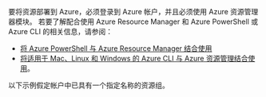 
要将资源部署到 Azure，必须登录到 Azure 帐户，并且必须使用 Azure 资源管理器模块。 若要了解配合使用 Azure Resource Manager 和 Azure PowerShell 或 Azure CLI 的相关信息，请参阅：

* [将 Azure PowerShell 与 Azure Resource Manager 结合使用](../articles/azure-resource-manager/powershell-azure-resource-manager.md)
* [将适用于 Mac、Linux 和 Windows 的 Azure CLI 与 Azure 资源管理结合使用](../articles/azure-resource-manager/xplat-cli-azure-resource-manager.md)。

以下示例假定帐户中已具有一个指定名称的资源组。
